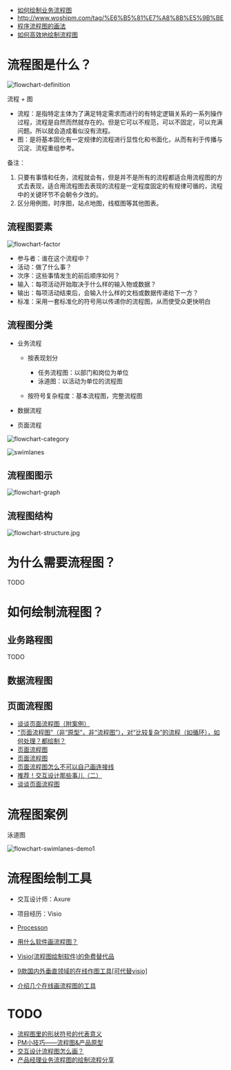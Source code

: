 
- [如何绘制业务流程图](http://www.uml.org.cn/RequirementProject/201207111.asp)
- http://www.woshipm.com/tag/%E6%B5%81%E7%A8%8B%E5%9B%BE
- [程序流程图的画法](http://blog.sina.com.cn/s/blog_6a1837e901013crm.html)
- [如何高效地绘制流程图](https://www.edrawsoft.com/cn/How-to-draw-flowchart.php)

# 流程图是什么？
![flowchart-definition](./.attachment/flowchart-definition.jpg)


流程 + 图

- 流程：是指特定主体为了满足特定需求而进行的有特定逻辑关系的一系列操作过程，流程是自然而然就存在的。但是它可以不规范，可以不固定，可以充满问题。所以就会造成看似没有流程。
- 图：是将基本固化有一定规律的流程进行显性化和书面化，从而有利于传播与沉淀、流程重组参考。

备注：

1. 只要有事情和任务，流程就会有，但是并不是所有的流程都适合用流程图的方式去表现，适合用流程图去表现的流程是一定程度固定的有规律可循的，流程中的关键环节不会朝令夕改的。
2. 区分用例图，时序图，站点地图，线框图等其他图表。

## 流程图要素

![flowchart-factor](./.attachment/flowchart-factor.jpg)

- 参与者：谁在这个流程中？
- 活动：做了什么事？
- 次序：这些事情发生的前后顺序如何？
- 输入：每项活动开始取决于什么样的输入物或数据？
- 输出：每项活动结束后，会输入什么样的文档或数据传递给下一方？
- 标准：采用一套标准化的符号用以传递你的流程图，从而使受众更快明白


## 流程图分类

- 业务流程

    - 按表现划分
    
        - 任务流程图：以部门和岗位为单位
        - 泳道图：以活动为单位的流程图

    - 按符号复杂程度：基本流程图，完整流程图

- 数据流程
- 页面流程

![flowchart-category](./.attachment/flowchart-category.jpg)


![swimlanes](./.attachment/swimlanes.jpg)

## 流程图图示
![flowchart-graph](./.attachment/flowchart-graph.jpg)

## 流程图结构

![flowchart-structure.jpg](./.attachment/flowchart-structure.jpg)

# 为什么需要流程图？
TODO

# 如何绘制流程图？
## 业务路程图
TODO

## 数据流程图

## 页面流程图
- [谈谈页面流程图（附案例）](http://www.woshipm.com/pmd/27239.html)
- [“页面流程图”（非“原型”，非“流程图”），对“比较复杂”的流程（如循环），如何处理？都绘制？](http://www.pmcaff.com/entry?id=1000000000155444&from=related&pmc_param%5Bentry_id%5D=1000000000139154)
- [页面流程图](http://www.maiziedu.com/wiki/prototype/page/)
- [页面流程图](http://www.maiziedu.com/wiki/pmdesign/flow/)
- [页面流程图怎么不可以自己画连接线](http://www.modao.cc/posts/4056?page=1)
- [推荐！交互设计那些事儿（二）](http://www.uisdc.com/interaction-design-4)
- [谈谈页面流程图](http://ju.outofmemory.cn/entry/171306)

# 流程图案例
泳道图

![flowchart-swimlanes-demo1](./.attachment/flowchart-swimlanes-demo1.jpg)

# 流程图绘制工具
- 交互设计师：Axure
- 项目经历：Visio

- [Processon](http://www.processon.com/)


- [用什么软件画流程图？](https://www.zhihu.com/question/20177573)
- [Visio(流程图绘制软件)的免费替代品](https://xbeta.info/visio-alternative.htm)
- [9款国内外垂直领域的在线作图工具[可代替visio]](http://www.jianshu.com/p/30201cef8cca)
- [介绍几个在线画流程图的工具](http://www.cnblogs.com/damonlan/archive/2012/03/29/2410301.html)

# TODO
- [流程图里的形状符号的代表意义](https://www.douban.com/note/310371289/)
- [PM小技巧——流程图&产品原型](http://www.woshipm.com/pmd/270300.html)
- [交互设计流程图怎么画？](http://www.woshipm.com/ucd/137757.html)
- [产品经理业务流程图的绘制流程分享](http://www.woshipm.com/pmd/3864.html)
